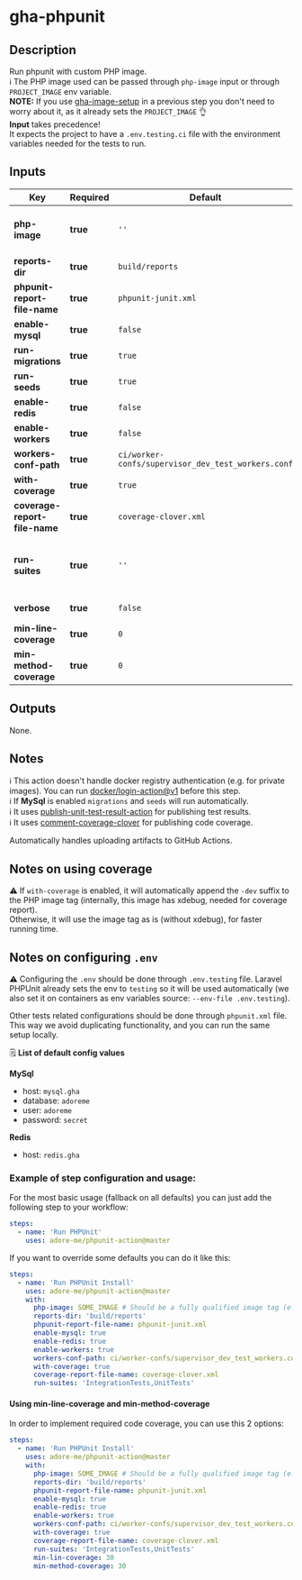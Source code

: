 # gha-phpunit

## Description
Run phpunit with custom PHP image.  
ℹ The PHP image used can be passed through `php-image` input or through `PROJECT_IMAGE` env variable.  
**NOTE:** If you use [gha-image-setup](https://github.com/adore-me/gha-image-setup) in a previous step you don't need to worry about it, as it already sets the `PROJECT_IMAGE` 👌    
**Input** takes precedence!  
It expects the project to have a `.env.testing.ci` file with the environment variables needed for the tests to run.

## Inputs
| Key                           | Required | Default                                            | Description                                                                                                |
|-------------------------------|----------|----------------------------------------------------|------------------------------------------------------------------------------------------------------------|
| **php-image**                 | **true** | `''`                                               | PHP image to use (fully qualified image address. ex: quay.io/adoreme/nginx-fpm-alpine:v0.0.1).             |
| **reports-dir**               | **true** | `build/reports`                                    | Report files directory (no trailing `/`).                                                                  |
| **phpunit-report-file-name**  | **true** | `phpunit-junit.xml`                                | PHPUnit report file name.                                                                                  |
| **enable-mysql**              | **true** | `false`                                            | Enable/disable MySql deploy.                                                                               |
| **run-migrations**            | **true** | `true`                                             | Run migrations. Disabled if `enable-mysql: false`.                                                         |
| **run-seeds**                 | **true** | `true`                                             | Run seeds. Disabled if `enable-mysql: false`.                                                              |
| **enable-redis**              | **true** | `false`                                            | Enable/disable Redis deploy.                                                                               |
| **enable-workers**            | **true** | `false`                                            | Enable/disable workers in PHP container.                                                                   |
| **workers-conf-path**         | **true** | `ci/worker-confs/supervisor_dev_test_workers.conf` | File path for supervisor config.                                                                           |
| **with-coverage**             | **true** | `true`                                             | Run also code coverage when running unit tests.                                                            |
| **coverage-report-file-name** | **true** | `coverage-clover.xml`                              | Code coverage report file name.                                                                            |
| **run-suites**                | **true** | `''`                                               | Run specific suites. Pass suites as a comma separated list, no spaces (e.g. "UnitTests,IntegrationTests")  |
| **verbose**                   | **true** | `false`                                            | Run PHPUnit in verbose mode                                                                                |
| **min-line-coverage**         | **true** | `0`                                                | Minimum percentage acceptable for line coverage                                                            |
| **min-method-coverage**       | **true** | `0`                                                | Minimum percentage acceptable for method coverage                                                          |

## Outputs
None.

## Notes
ℹ This action doesn't handle docker registry authentication (e.g. for private images).
You can run [docker/login-action@v1](https://github.com/docker/login-action) before this step.  
ℹ If **MySql** is enabled `migrations` and `seeds` will run automatically.  
ℹ It uses [publish-unit-test-result-action](https://github.com/EnricoMi/publish-unit-test-result-action) for publishing test results.  
ℹ It uses [comment-coverage-clover](https://github.com/lucassabreu/comment-coverage-clover) for publishing code coverage.

Automatically handles uploading artifacts to GitHub Actions.

## Notes on using coverage
⚠ If `with-coverage` is enabled, it will automatically append the `-dev` suffix to the PHP image tag (internally, this image has xdebug, needed for coverage report).  
Otherwise, it will use the image tag as is (without xdebug), for faster running time.

## Notes on configuring `.env`
⚠ Configuring the `.env` should be done through `.env.testing` file. 
Laravel PHPUnit already sets the env to `testing` so it will be used automatically (we also set it on containers as env variables source: `--env-file .env.testing`). 

Other tests related configurations should be done through `phpunit.xml` file.   
This way we avoid duplicating functionality, and you can run the same setup locally.

🗒 **List of default config values**

**MySql**
- host: `mysql.gha`
- database: `adoreme`
- user: `adoreme`
- password: `secret`

**Redis**
- host: `redis.gha`

### Example of step configuration and usage:
For the most basic usage (fallback on all defaults) you can just add the following step to your workflow:

```yaml
steps:
  - name: 'Run PHPUnit'
    uses: adore-me/phpunit-action@master
```

If you want to override some defaults you can do it like this:

```yaml
steps:
  - name: 'Run PHPUnit Install'
    uses: adore-me/phpunit-action@master
    with:
      php-image: SOME_IMAGE # Should be a fully qualified image tag (e.g. `quay.io/adore-me/nginx-fpm-alpine:php-7.4.3-c2-v1.1.1`)
      reports-dir: 'build/reports'
      phpunit-report-file-name: phpunit-junit.xml
      enable-mysql: true
      enable-redis: true
      enable-workers: true
      workers-conf-path: ci/worker-confs/supervisor_dev_test_workers.conf
      with-coverage: true
      coverage-report-file-name: coverage-clover.xml
      run-suites: 'IntegrationTests,UnitTests'
```

#### Using min-line-coverage and min-method-coverage
In order to implement required code coverage, you can use this 2 options:

```yaml
steps:
  - name: 'Run PHPUnit Install'
    uses: adore-me/phpunit-action@master
    with:
      php-image: SOME_IMAGE # Should be a fully qualified image tag (e.g. `quay.io/adore-me/nginx-fpm-alpine:php-7.4.3-c2-v1.1.1`)
      reports-dir: 'build/reports'
      phpunit-report-file-name: phpunit-junit.xml
      enable-mysql: true
      enable-redis: true
      enable-workers: true
      workers-conf-path: ci/worker-confs/supervisor_dev_test_workers.conf
      with-coverage: true
      coverage-report-file-name: coverage-clover.xml
      run-suites: 'IntegrationTests,UnitTests'
      min-lin-coverage: 30
      min-method-coverage: 30
```